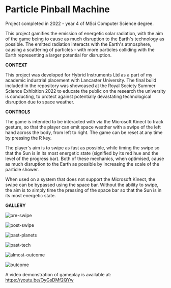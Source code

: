 # Particle Pinball Machine

Project completed in 2022 - year 4 of MSci Computer Science degree.

This project gamifies the emission of energetic solar radiation, with the aim of the game being to cause as much disruption to the Earth's technology as possible. The emitted radiation interacts with the Earth's atmosphere, causing a scattering of particles - with more particles colliding with the Earth representing a larger potential for disruption.

**CONTEXT**

This project was developed for Hybrid Instruments Ltd as a part of my academic industrial placement with Lancaster University. The final build included in the repository was showcased at the Royal Society Summer Science Exhibition 2022 to educate the public on the research the university is conducting, to protect against potentially devastating technological disruption due to space weather.

**CONTROLS**

The game is intended to be interacted with via the Microsoft Kinect to track gesture, so that the player can emit space weather with a swipe of the left hand across the body, from left to right. The game can be reset at any time by pressing the R key.

The player's aim is to swipe as fast as possible, while timing the swipe so that the Sun is in its most energetic state (signified by its red hue and the level of the progress bar). Both of these mechanics, when optimised, cause as much disruption to the Earth as possible by increasing the scale of the particle shower.

When used on a system that does not support the Microsoft Kinect, the swipe can be bypassed using the space bar. Without the ability to swipe, the aim is to simply time the pressing of the space bar so that the Sun is in its most energetic state. 

**GALLERY**

![pre-swipe](https://user-images.githubusercontent.com/48052531/233479424-db90c70a-0481-49a1-a004-4fcc12d65f9d.png)

![post-swipe](https://user-images.githubusercontent.com/48052531/233479447-34ddf8cf-1dbd-453b-bdbf-fea0e7f5121a.png)

![past-planets](https://user-images.githubusercontent.com/48052531/233479488-e5abee1e-1b8a-42f3-8ea0-892da3d56902.png)

![past-tech](https://user-images.githubusercontent.com/48052531/233479509-3c24e95d-b7e5-4bd7-983d-ef5fb7ad64eb.png)

![almost-outcome](https://user-images.githubusercontent.com/48052531/233479522-8bc0cb26-b8d2-4ea3-aeee-167bdea34b89.png)

![outcome](https://user-images.githubusercontent.com/48052531/233479536-82488b58-ab5a-4719-b673-29834b44a322.png)

A video demonstration of gameplay is available at: https://youtu.be/OyGsDMf2QYw
